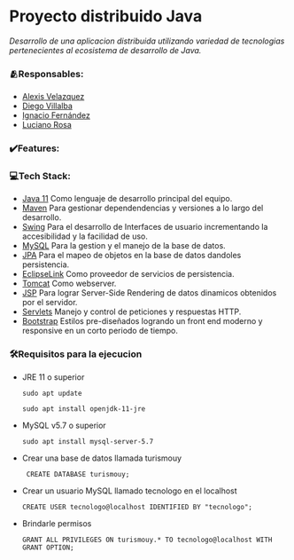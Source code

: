 # Proyecto distribuido Java #
_Desarrollo de una aplicacion distribuida utilizando variedad de tecnologias pertenecientes al ecosistema de desarrollo de Java._

### 🫂Responsables:
* [Alexis Velazquez](https://github.com/AVelazquez97)
* [Diego Villalba](https://github.com/diegoVillalba5)
* [Ignacio Fernández](https://github.com/ignfer)
* [Luciano Rosa](https://github.com/cocoamaker)

### ✔️Features:

### 💻Tech Stack:
* [Java 11](https://docs.oracle.com/javase/8/docs/api/) Como lenguaje de desarrollo principal del equipo.
* [Maven](https://maven.apache.org/) Para gestionar dependendencias y versiones a lo largo del desarrollo.
* [Swing](https://en.wikipedia.org/wiki/Swing_(Java)) Para el desarrollo de Interfaces de usuario incrementando la accesibilidad y la facilidad de uso.
* [MySQL](https://www.mysql.com/) Para la gestion y el manejo de la base de datos.
* [JPA](https://www.oracle.com/technical-resources/articles/java/jpa.html) Para el mapeo de objetos en la base de datos dandoles persistencia.
* [EclipseLink](https://eclipse.dev/eclipselink/#jpa) Como proveedor de servicios de persistencia.
* [Tomcat](https://tomcat.apache.org/) Como webserver.
* [JSP](https://en.wikipedia.org/wiki/Jakarta_Server_Pages) Para lograr Server-Side Rendering de datos dinamicos obtenidos por el servidor.
* [Servlets](https://www.geeksforgeeks.org/introduction-java-servlets/) Manejo y control de peticiones y respuestas HTTP.
* [Bootstrap](https://getbootstrap.com/) Estilos pre-diseñados logrando un front end moderno y responsive en un corto periodo de tiempo.

### 🛠️Requisitos para la ejecucion
* JRE 11 o superior

  ```sudo apt update```
  
  ```sudo apt install openjdk-11-jre```
  
* MySQL v5.7 o superior

  ```sudo apt install mysql-server-5.7```
  
* Crear una base de datos llamada turismouy

  ``` CREATE DATABASE turismouy;```
  
* Crear un usuario MySQL llamado tecnologo en el localhost

  ```CREATE USER tecnologo@localhost IDENTIFIED BY "tecnologo";```
  
* Brindarle permisos

  ```GRANT ALL PRIVILEGES ON turismouy.* TO tecnologo@localhost WITH GRANT OPTION;```
  
 
